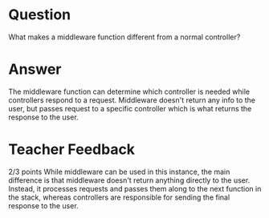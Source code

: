 # Question

What makes a middleware function different from a normal controller?

# Answer
The middleware function can determine which controller is needed while controllers respond to a request. Middleware doesn't return any info to the user, but passes request to a specific controller which is what returns the response to the user.

# Teacher Feedback
2/3 points 
While middleware can be used in this instance, the main difference is that middleware doesn't return anything directly to the user. Instead, it processes requests and passes them along to the next function in the stack, whereas controllers are responsible for sending the final response to the user.